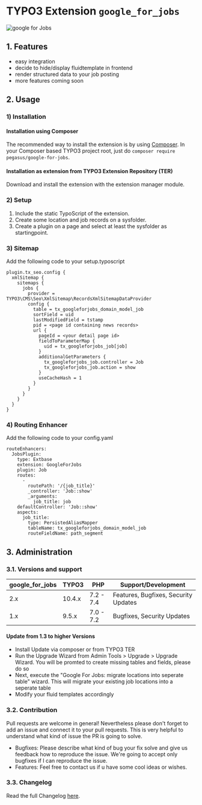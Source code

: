 # TYPO3 Extension ``google_for_jobs``

![google for Jobs](https://github.com/pegasuswerbeagentur/google_for_jobs/blob/master/Resources/Public/Icons/git-repo-teaser.JPG)

## 1. Features

- easy integration
- decide to hide/display fluidtemplate in frontend
- render structured data to your job posting
- more features coming soon

## 2. Usage

### 1) Installation

#### Installation using Composer

The recommended way to install the extension is by using [Composer][1]. In your Composer based TYPO3 project root, just do `composer require pegasus/google-for-jobs`. 

#### Installation as extension from TYPO3 Extension Repository (TER)

Download and install the extension with the extension manager module.

### 2) Setup

1) Include the static TypoScript of the extension.
2) Create some location and job records on a sysfolder.
3) Create a plugin on a page and select at least the sysfolder as startingpoint.

### 3) Sitemap

Add the following code to your setup.typoscript
```
plugin.tx_seo.config {
  xmlSitemap {
    sitemaps {
      jobs {
        provider = TYPO3\CMS\Seo\XmlSitemap\RecordsXmlSitemapDataProvider
        config {
          table = tx_googleforjobs_domain_model_job
          sortField = uid
          lastModifiedField = tstamp
          pid = <page id containing news records>
          url {
            pageId = <your detail page id>
            fieldToParameterMap {
              uid = tx_googleforjobs_job[job]
            }
            additionalGetParameters {
              tx_googleforjobs_job.controller = Job
              tx_googleforjobs_job.action = show
            }
            useCacheHash = 1
          }
        }
      }
    }
  }
}
```

### 4) Routing Enhancer

Add the following code to your config.yaml
```
routeEnhancers:
  JobsPlugin:
    type: Extbase
    extension: GoogleForJobs
    plugin: Job
    routes:
      -
        routePath: '/{job_title}'
        _controller: 'Job::show'
        _arguments:
          job_title: job
    defaultController: 'Job::show'
    aspects:
      job_title:
        type: PersistedAliasMapper
        tableName: tx_googleforjobs_domain_model_job
        routeFieldName: path_segment
```

## 3. Administration

### 3.1. Versions and support

| google_for_jobs  | TYPO3      | PHP       | Support/Development                     |
| ---------------- | ---------- | ----------|---------------------------------------- |
| 2.x              | 10.4.x     | 7.2 - 7.4 | Features, Bugfixes, Security Updates    |
| 1.x              | 9.5.x      | 7.0 - 7.2 | Bugfixes, Security Updates              |

#### Update from 1.3 to higher Versions
- Install Update via composer or from TYPO3 TER
- Run the Upgrade Wizard from Admin Tools > Upgrade > Upgrade Wizard. You will be promted to create missing tables and fields, please do so
- Next, execute the "Google For Jobs: migrate locations into seperate table" wizard. This will migrate your existing job locations into a seperate table
- Modify your fluid templates accordingly

### 3.2. Contribution

Pull requests are welcome in general! Nevertheless please don't forget to add an issue and connect it to your pull requests. This
is very helpful to understand what kind of issue the PR is going to solve.

- Bugfixes: Please describe what kind of bug your fix solve and give us feedback how to reproduce the issue. We're going
to accept only bugfixes if I can reproduce the issue.
- Features: Feel free to contact us if u have some cool ideas or wishes.

[1]: https://getcomposer.org/

### 3.3. Changelog

Read the full Changelog [here](./CHANGELOG.md).
